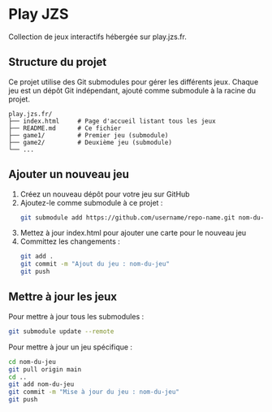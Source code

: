 # Play JZS

Collection de jeux interactifs hébergée sur play.jzs.fr.

## Structure du projet

Ce projet utilise des Git submodules pour gérer les différents jeux. Chaque jeu est un dépôt Git indépendant, ajouté comme submodule à la racine du projet.

```
play.jzs.fr/
├── index.html     # Page d'accueil listant tous les jeux
├── README.md      # Ce fichier
├── game1/         # Premier jeu (submodule)
├── game2/         # Deuxième jeu (submodule)
└── ...
```

## Ajouter un nouveau jeu

1. Créez un nouveau dépôt pour votre jeu sur GitHub
2. Ajoutez-le comme submodule à ce projet :
   ```bash
   git submodule add https://github.com/username/repo-name.git nom-du-dossier
   ```
3. Mettez à jour index.html pour ajouter une carte pour le nouveau jeu
4. Committez les changements :
   ```bash
   git add .
   git commit -m "Ajout du jeu : nom-du-jeu"
   git push
   ```

## Mettre à jour les jeux

Pour mettre à jour tous les submodules :
```bash
git submodule update --remote
```

Pour mettre à jour un jeu spécifique :
```bash
cd nom-du-jeu
git pull origin main
cd ..
git add nom-du-jeu
git commit -m "Mise à jour du jeu : nom-du-jeu"
git push
```
